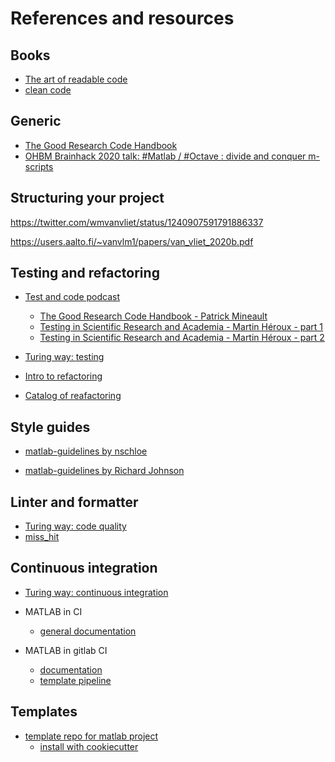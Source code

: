 # References and resources

## Books

- [The art of readable code](https://www.vitalsource.com/ie/products/the-art-of-readable-code-dustin-boswell-v9781449314217)
- [clean code](https://www.oreilly.com/library/view/clean-code-a/9780136083238/)

## Generic 

- [The Good Research Code Handbook](https://goodresearch.dev/)
- [OHBM Brainhack 2020 talk: #Matlab / #Octave : divide and conquer m-scripts](https://www.youtube.com/watch?v=AWfrlKTLkqw&list=PLVso6Qs8PLCiMMBXewYQjsAQLVtzAdJJX&index=4)


## Structuring your project

https://twitter.com/wmvanvliet/status/1240907591791886337

https://users.aalto.fi/~vanvlm1/papers/van_vliet_2020b.pdf

## Testing and refactoring

- [Test and code podcast](https://testandcode.com/)
    - [The Good Research Code Handbook - Patrick Mineault](https://testandcode.com/193)
    - [Testing in Scientific Research and Academia - Martin Héroux - part 1](https://testandcode.com/140)
    - [Testing in Scientific Research and Academia - Martin Héroux - part 2](https://testandcode.com/144)

- [Turing way: testing](https://the-turing-way.netlify.app/reproducible-research/testing.html)

- [Intro to refactoring](https://refactoring.guru/)

- [Catalog of reafactoring](https://refactoring.com/catalog/)


## Style guides

- [matlab-guidelines by nschloe](https://github.com/nschloe/matlab-guidelines)

- [matlab-guidelines by Richard Johnson](https://nl.mathworks.com/matlabcentral/fileexchange/46056-matlab-style-guidelines-2-0)


## Linter and formatter

- [Turing way: code quality](https://the-turing-way.netlify.app/reproducible-research/code-quality.html)
- [miss_hit](https://misshit.org/)


## Continuous integration

- [Turing way: continuous integration](https://the-turing-way.netlify.app/reproducible-research/ci.html)

- MATLAB in CI
    - [general documentation](https://github.com/mathworks)

- MATLAB in gitlab CI 
    - [documentation](https://github.com/mathworks/matlab-gitlab-ci-template)
    - [template pipeline](https://gitlab.com/gitlab-org/gitlab-foss/-/blob/master/lib/gitlab/ci/templates/MATLAB.gitlab-ci.yml)

## Templates

- [template repo for matlab project](https://github.com/Remi-Gau/template_matlab_analysis) 
    - [install with cookiecutter](https://github.com/Remi-Gau/template_matlab_analysis#install-with-cookiecutter)

<!-- ### Blog posts

- [Matlab clean code](https://remi-gau.github.io/2022/03/31/clean-matlab.html)
- [Transition your workflow](https://slides.com/djnavarro/workflow)
- [What I learned from porting a MatLab toolbox](https://www.adina-wagner.com/posts/portcode/_portmatlab/)
- [I Hate Matlab: How an IDE, a Language, and a Mentality Harm](https://neuroplausible.com/matlab) -->